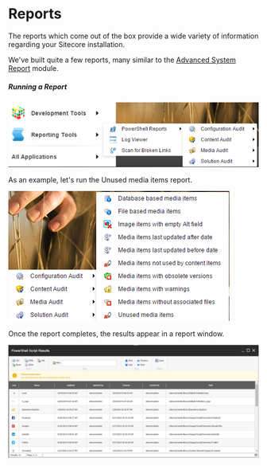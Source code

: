 # Reports

The reports which come out of the box provide a wide variety of information regarding your Sitecore installation.

We've built quite a few reports, many similar to the [Advanced System Report][1] module.

##### Running a Report

![Reports](images/screenshots/reports.png)

As an example, let's run the Unused media items report.

![Unused Media Items](images/screenshots/reports-unusedmedia.png)

Once the report completes, the results appear in a report window.

![Unused Media Items Output](images/screenshots/reports-output.png)

[1]: https://marketplace.sitecore.net/en/Modules/A/Advanced_System_Reporter.aspx